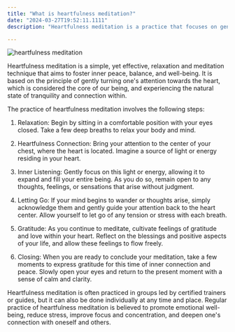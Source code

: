 ```yaml
---
title: "What is heartfulness meditation?"
date: "2024-03-27T19:52:11.1111"
description: "Heartfulness meditation is a practice that focuses on gently turning one's attention towards the heart, fostering inner peace and balance. By connecting with the heart center and cultivating feelings of gratitude and love, practitioners aim to reduce stress, improve focus, and deepen their sense of well-being. This simple yet effective technique can be practiced individually or in groups, and is accessible to people of all ages and backgrounds."

---
```

![heartfulness meditation](https://s3-us-west-2.amazonaws.com/heartfulnessweb/en/wp-content/uploads/2019/04/05114150/LTM-logo_updated.png)

Heartfulness meditation is a simple, yet effective, relaxation and meditation technique that aims to foster inner peace, balance, and well-being. It is based on the principle of gently turning one's attention towards the heart, which is considered the core of our being, and experiencing the natural state of tranquility and connection within.

The practice of heartfulness meditation involves the following steps:

1. Relaxation: Begin by sitting in a comfortable position with your eyes closed. Take a few deep breaths to relax your body and mind.

2. Heartfulness Connection: Bring your attention to the center of your chest, where the heart is located. Imagine a source of light or energy residing in your heart.

3. Inner Listening: Gently focus on this light or energy, allowing it to expand and fill your entire being. As you do so, remain open to any thoughts, feelings, or sensations that arise without judgment.

4. Letting Go: If your mind begins to wander or thoughts arise, simply acknowledge them and gently guide your attention back to the heart center. Allow yourself to let go of any tension or stress with each breath.

5. Gratitude: As you continue to meditate, cultivate feelings of gratitude and love within your heart. Reflect on the blessings and positive aspects of your life, and allow these feelings to flow freely.

6. Closing: When you are ready to conclude your meditation, take a few moments to express gratitude for this time of inner connection and peace. Slowly open your eyes and return to the present moment with a sense of calm and clarity.

Heartfulness meditation is often practiced in groups led by certified trainers or guides, but it can also be done individually at any time and place. Regular practice of heartfulness meditation is believed to promote emotional well-being, reduce stress, improve focus and concentration, and deepen one's connection with oneself and others.
